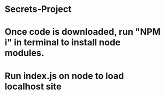 # Secrets-Project
# Once code is downloaded, run "NPM i" in terminal to install node modules.
# Run index.js on node to load localhost site
